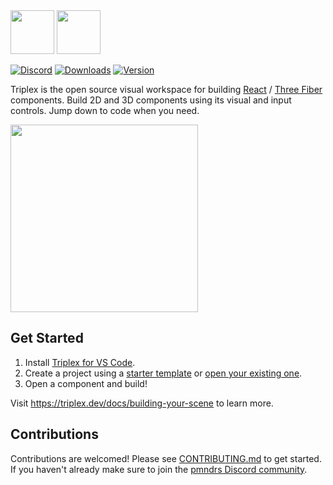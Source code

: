 <img aria-label="Triplex" src="https://github.com/trytriplex/triplex/blob/main/logo-dark.svg#gh-light-mode-only" height="70" />

<img aria-label="Triplex" src="https://github.com/trytriplex/triplex/blob/main/logo-light.svg#gh-dark-mode-only" height="70" />

[![Discord](https://img.shields.io/badge/dynamic/json?url=https%3A%2F%2Fdiscord.com%2Fapi%2Finvites%2FnBzRBUEs4b%3Fwith_counts%3Dtrue&query=%24.approximate_member_count&style=flat&colorA=000000&colorB=000000&label=discord&logo=&logoColor=000000)](https://discord.gg/nBzRBUEs4b) [![Downloads](https://img.shields.io/github/downloads/trytriplex/triplex/total?style=flat&colorA=000000&colorB=000000&label=downloads&logo=&logoColor=000000)](https://triplex.dev/download) [![Version](https://img.shields.io/github/v/release/trytriplex/triplex?style=flat&colorA=000000&colorB=000000&label=latest&logo=&logoColor=000000)](https://github.com/trytriplex/triplex/releases)

Triplex is the open source visual workspace for building [React](https://react.dev/) / [Three Fiber](https://r3f.docs.pmnd.rs/) components. Build 2D and 3D components using its visual and input controls. Jump down to code when you need.

[<img alt="" height="300" src="https://github.com/trytriplex/triplex/blob/main/hero-preview.gif" />](https://www.youtube.com/watch?v=XEvvJ5Siff8)

## Get Started

1. Install [Triplex for VS Code](https://marketplace.visualstudio.com/items?itemName=trytriplex.triplex-vsce).
1. Create a project using a [starter template](https://triplex.dev/docs/get-started/starting-a-project/create-from-template) or [open your existing one](https://triplex.dev/docs/get-started/starting-a-project/pre-existing-project).
1. Open a component and build!

Visit https://triplex.dev/docs/building-your-scene to learn more.

## Contributions

Contributions are welcomed! Please see [CONTRIBUTING.md](./CONTRIBUTING.md) to get started. If you haven't already make sure to join the [pmndrs Discord community](https://discord.gg/SUHCwfEk).
